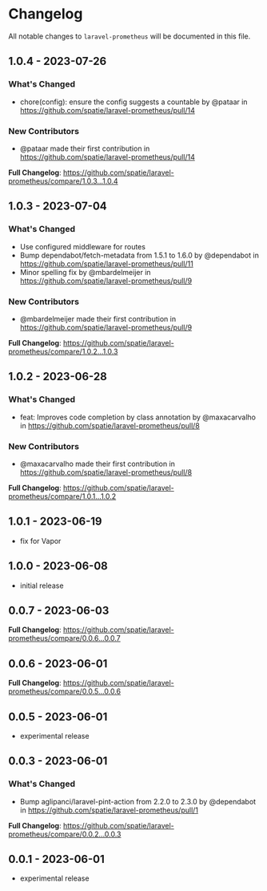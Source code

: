 # Changelog

All notable changes to `laravel-prometheus` will be documented in this file.

## 1.0.4 - 2023-07-26

### What's Changed

- chore(config): ensure the config suggests a countable by @pataar in https://github.com/spatie/laravel-prometheus/pull/14

### New Contributors

- @pataar made their first contribution in https://github.com/spatie/laravel-prometheus/pull/14

**Full Changelog**: https://github.com/spatie/laravel-prometheus/compare/1.0.3...1.0.4

## 1.0.3 - 2023-07-04

### What's Changed

- Use configured middleware for routes
- Bump dependabot/fetch-metadata from 1.5.1 to 1.6.0 by @dependabot in https://github.com/spatie/laravel-prometheus/pull/11
- Minor spelling fix by @mbardelmeijer in https://github.com/spatie/laravel-prometheus/pull/9

### New Contributors

- @mbardelmeijer made their first contribution in https://github.com/spatie/laravel-prometheus/pull/9

**Full Changelog**: https://github.com/spatie/laravel-prometheus/compare/1.0.2...1.0.3

## 1.0.2 - 2023-06-28

### What's Changed

- feat: Improves code completion by class annotation by @maxacarvalho in https://github.com/spatie/laravel-prometheus/pull/8

### New Contributors

- @maxacarvalho made their first contribution in https://github.com/spatie/laravel-prometheus/pull/8

**Full Changelog**: https://github.com/spatie/laravel-prometheus/compare/1.0.1...1.0.2

## 1.0.1 - 2023-06-19

- fix for Vapor

## 1.0.0 - 2023-06-08

- initial release

## 0.0.7 - 2023-06-03

**Full Changelog**: https://github.com/spatie/laravel-prometheus/compare/0.0.6...0.0.7

## 0.0.6 - 2023-06-01

**Full Changelog**: https://github.com/spatie/laravel-prometheus/compare/0.0.5...0.0.6

## 0.0.5 - 2023-06-01

- experimental release

## 0.0.3 - 2023-06-01

### What's Changed

- Bump aglipanci/laravel-pint-action from 2.2.0 to 2.3.0 by @dependabot in https://github.com/spatie/laravel-prometheus/pull/1

**Full Changelog**: https://github.com/spatie/laravel-prometheus/compare/0.0.2...0.0.3

## 0.0.1 - 2023-06-01

- experimental release
